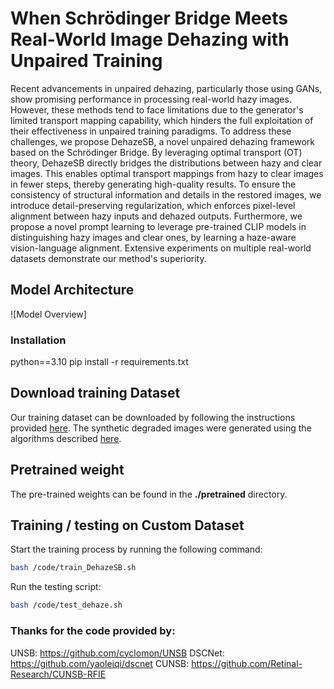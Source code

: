 # When Schrödinger Bridge Meets Real-World Image Dehazing with Unpaired Training
Recent advancements in unpaired dehazing, particularly those using GANs, show promising performance in processing real-world hazy images. However, these methods tend to face limitations due to the generator's limited transport mapping capability, which hinders the full exploitation of their effectiveness in unpaired training paradigms. To address these challenges, we propose DehazeSB, a novel unpaired dehazing framework based on the Schrödinger Bridge. By leveraging optimal transport (OT) theory, DehazeSB directly bridges the distributions between hazy and clear images. This enables optimal transport mappings from hazy to clear images in fewer steps, thereby generating high-quality results. To ensure the consistency of structural information and details in the restored images, we introduce detail-preserving regularization, which enforces pixel-level alignment between hazy inputs and dehazed outputs. Furthermore, we propose a novel prompt learning to leverage pre-trained CLIP models in distinguishing hazy images and clear ones, by learning a haze-aware vision-language alignment. Extensive experiments on multiple real-world datasets demonstrate our method's superiority.

## Model Architecture

![Model Overview]

### Installation

python==3.10
pip install -r requirements.txt

## Download training Dataset 

Our training dataset can be downloaded by following the instructions provided [here](https://github.com/HzFu/EyeQ). The synthetic degraded images were generated using the algorithms described [here](https://github.com/joanshen0508/Fundus-correction-cofe-Net).

## Pretrained weight 

The pre-trained weights can be found in the **./pretrained** directory.  


## Training / testing on Custom Dataset
Start the training process by running the following command:
```sh
bash /code/train_DehazeSB.sh
```
Run the testing script:
```sh
bash /code/test_dehaze.sh
```

### Thanks for the code provided by:

UNSB: https://github.com/cyclomon/UNSB
DSCNet: https://github.com/yaoleiqi/dscnet
CUNSB: https://github.com/Retinal-Research/CUNSB-RFIE



